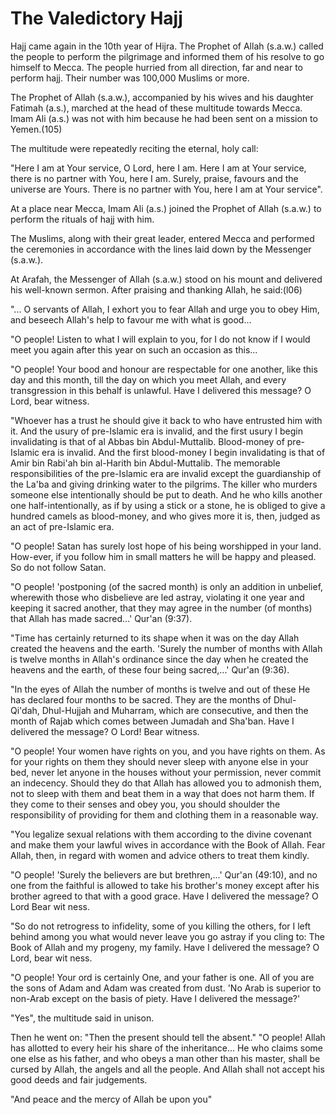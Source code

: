 The Valedictory Hajj
====================

Hajj came again in the 10th year of Hijra. The Prophet of Allah
(s.a.w.) called the people to perform the pilgrimage and informed them
of his resolve to go himself to Mecca. The people hurried from all
direction, far and near to perform hajj. Their number was 100,000
Muslims or more.

The Prophet of Allah (s.a.w.), accompanied by his wives and his
daughter Fatimah (a.s.), marched at the head of these multitude towards
Mecca. Imam Ali (a.s.) was not with him because he had been sent on a
mission to Yemen.(105)

The multitude were repeatedly reciting the eternal, holy call:

"Here I am at Your service, O Lord, here I am. Here I am at Your
service, there is no partner with You, here I am. Surely, praise,
favours and the universe are Yours. There is no partner with You, here I
am at Your service".

At a place near Mecca, Imam Ali (a.s.) joined the Prophet of Allah
(s.a.w.) to perform the rituals of hajj with him.

The Muslims, along with their great leader, entered Mecca and performed
the ceremonies in accordance with the lines laid down by the Messenger
(s.a.w.).

At Arafah, the Messenger of Allah (s.a.w.) stood on his mount and
delivered his well-known sermon. After praising and thanking Allah, he
said:(l06)

"... O servants of Allah, I exhort you to fear Allah and urge you to
obey Him, and beseech Allah's help to favour me with what is good...

"O people! Listen to what I will explain to you, for I do not know if I
would meet you again after this year on such an occasion as this...

"O people! Your bood and honour are respectable for one another, like
this day and this month, till the day on which you meet Allah, and every
transgression in this behalf is unlawful. Have I delivered this message?
O Lord, bear witness.

"Whoever has a trust he should give it back to who have entrusted him
with it. And the usury of pre-Islamic era is invalid, and the first
usury I begin invalidating is that of al Abbas bin Abdul-Muttalib.
Blood-money of pre-Islamic era is invalid. And the first blood-money I
begin invalidating is that of Amir bin Rabi'ah bin al-Harith bin
Abdul-Muttalib. The memorable responsibilities of the pre-Islamic era
are invalid except the guardianship of the La'ba and giving drinking
water to the pilgrims. The killer who murders someone else intentionally
should be put to death. And he who kills another one half-intentionally,
as if by using a stick or a stone, he is obliged to give a hundred
camels as blood-money, and who gives more it is, then, judged as an act
of pre-Islamic era.

"O people! Satan has surely lost hope of his being worshipped in your
land. How-ever, if you follow him in small matters he will be happy and
pleased. So do not follow Satan.

"O people! 'postponing (of the sacred month) is only an addition in
unbelief, wherewith those who disbelieve are led astray, violating it
one year and keeping it sacred another, that they may agree in the
number (of months) that Allah has made sacred...' Qur'an (9:37).

"Time has certainly returned to its shape when it was on the day Allah
created the heavens and the earth. 'Surely the number of months with
Allah is twelve months in Allah's ordinance since the day when he
created the heavens and the earth, of these four being sacred,...'
Qur'an (9:36).

"In the eyes of Allah the number of months is twelve and out of these
He has declared four months to be sacred. They are the months of
Dhul-Qi'dah, Dhul-Hujjah and Muharram, which are consecutive, and then
the month of Rajab which comes between Jumadah and Sha'ban. Have I
delivered the message? O Lord! Bear witness.

"O people! Your women have rights on you, and you have rights on them.
As for your rights on them they should never sleep with anyone else in
your bed, never let anyone in the houses without your permission, never
commit an indecency. Should they do that Allah has allowed you to
admonish them, not to sleep with them and beat them in a way that does
not harm them. If they come to their senses and obey you, you should
shoulder the responsibility of providing for them and clothing them in a
reasonable way.

"You legalize sexual relations with them according to the divine
covenant and make them your lawful wives in accordance with the Book of
Allah. Fear Allah, then, in regard with women and advice others to treat
them kindly.

"O people! 'Surely the believers are but brethren,...' Qur'an (49:10),
and no one from the faithful is allowed to take his brother's money
except after his brother agreed to that with a good grace. Have I
delivered the message? O Lord Bear wit ness.

"So do not retrogress to infidelity, some of you killing the others,
for I left behind among you what would never leave you go astray if you
cling to: The Book of Allah and my progeny, my family. Have I delivered
the message? O Lord, bear wit ness.

"O people! Your ord is certainly One, and your father is one. All of
you are the sons of Adam and Adam was created from dust. 'No Arab is
superior to non-Arab except on the basis of piety. Have I delivered the
message?'

"Yes", the multitude said in unison.

Then he went on: "Then the present should tell the absent."
"O people! Allah has allotted to every heir his share of the
inheritance... He who claims some one else as his father, and who obeys
a man other than his master, shall be cursed by Allah, the angels and
all the people. And Allah shall not accept his good deeds and fair
judgements.

"And peace and the mercy of Allah be upon you"


